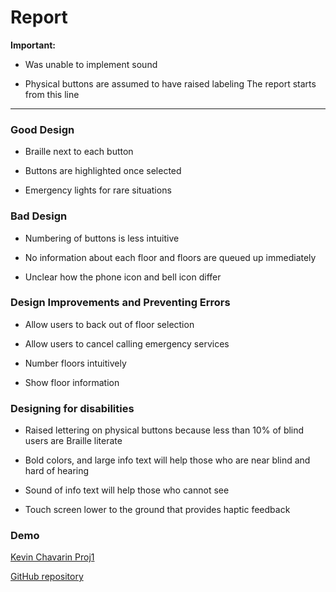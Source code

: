 # Report 

**Important:**

- Was unable to implement sound

- Physical buttons are assumed to have raised labeling
The report starts from this line

---

### Good Design
- Braille next to each button

- Buttons are highlighted once selected

- Emergency lights for rare situations

### Bad Design
- Numbering of buttons is less intuitive

- No information about each floor and floors are queued up immediately

- Unclear how the phone icon and bell icon differ

### Design Improvements and Preventing Errors

- Allow users to back out of floor selection

- Allow users to cancel calling emergency services

- Number floors intuitively

- Show floor information

### Designing for disabilities

- Raised lettering on physical buttons because less than 10% of blind users are Braille literate

- Bold colors, and large info text will help those who are near blind and hard of hearing

- Sound of info text will help those who cannot see 

- Touch screen lower to the ground that provides haptic feedback

### Demo
[Kevin Chavarin Proj1](https://youtu.be/YRUEYltnGQU)

[GitHub repository](https://github.com/)

